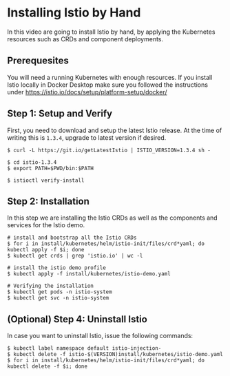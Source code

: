 # Installing Istio by Hand

In this video are going to install Istio by hand, by applying the
Kubernetes resources such as CRDs and component deployments.

## Prerequesites

You will need a running Kubernetes with enough resources. If you install
Istio locally in Docker Desktop make sure you followed the instructions
under https://istio.io/docs/setup/platform-setup/docker/

## Step 1: Setup and Verify

First, you need to download and setup the latest Istio release.
At the time of writing this is `1.3.4`, upgrade to latest version if desired.
```
$ curl -L https://git.io/getLatestIstio | ISTIO_VERSION=1.3.4 sh -

$ cd istio-1.3.4
$ export PATH=$PWD/bin:$PATH

$ istioctl verify-install
```

## Step 2: Installation

In this step we are installing the Istio CRDs as well as the components and
services for the Istio demo.

```
# install and bootstrap all the Istio CRDs
$ for i in install/kubernetes/helm/istio-init/files/crd*yaml; do kubectl apply -f $i; done
$ kubectl get crds | grep 'istio.io' | wc -l

# install the istio demo profile
$ kubectl apply -f install/kubernetes/istio-demo.yaml

# Verifying the installation
$ kubectl get pods -n istio-system
$ kubectl get svc -n istio-system
```

## (Optional) Step 4: Uninstall Istio

In case you want to uninstall Istio, issue the following commands:
```
$ kubectl label namespace default istio-injection-
$ kubectl delete -f istio-$(VERSION)install/kubernetes/istio-demo.yaml
$ for i in install/kubernetes/helm/istio-init/files/crd*yaml; do kubectl delete -f $i; done
```
